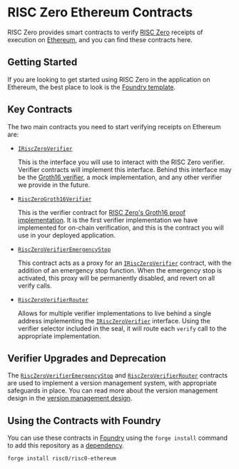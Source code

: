 # RISC Zero Ethereum Contracts

RISC Zero provides smart contracts to verify [RISC Zero] receipts of execution on [Ethereum], and you can find these contracts here.

## Getting Started

If you are looking to get started using RISC Zero in the application on Ethereum, the best place to look is the [Foundry template][template].

## Key Contracts

The two main contracts you need to start verifying receipts on Ethereum are:

* [`IRiscZeroVerifier`]

  This is the interface you will use to interact with the RISC Zero verifier.
  Verifier contracts will implement this interface.
  Behind this interface may be the [Groth16 verifier][`RiscZeroGroth16Verifier`], a mock implementation, and any other verifier we provide in the future.

* [`RiscZeroGroth16Verifier`]

  This is the verifier contract for [RISC Zero's Groth16 proof implementation][groth16-article].
  It is the first verifier implementation we have implemented for on-chain verification, and this is the contract you will use in your deployed application.

* [`RiscZeroVerifierEmergencyStop`]

    This contract acts as a proxy for an [`IRiscZeroVerifier`] contract, with the addition of an emergency stop function.
    When the emergency stop is activated, this proxy will be permanently disabled, and revert on all verify calls.

* [`RiscZeroVerifierRouter`]

    Allows for multiple verifier implementations to live behind a single address implementing the [`IRiscZeroVerifier`] interface.
    Using the verifier selector included in the seal, it will route each `verify` call to the appropriate implementation.

## Verifier Upgrades and Deprecation

The [`RiscZeroVerifierEmergencyStop`] and [`RiscZeroVerifierRouter`] contracts are used to implement a version management system, with appropriate safeguards in place.
You can read more about the version management design in the [version management design](./version-management-design.md).

## Using the Contracts with Foundry

You can use these contracts in [Foundry] using the `forge install` command to add this repository as a [dependency][foundry-dependencies].

```bash
forge install risc0/risc0-ethereum
```

[RISC Zero]: https://github.com/risc0/risc0
[Ethereum]: https://ethereum.org/
[template]: https://github.com/risc0/bonsai-foundry-template
[Foundry]: https://book.getfoundry.sh/
[foundry-dependencies]: https://book.getfoundry.sh/projects/dependencies
[`IRiscZeroVerifier`]: ./src/IRiscZeroVerifier.sol
[`RiscZeroGroth16Verifier`]: ./src/groth16/RiscZeroGroth16Verifier.sol
[`RiscZeroVerifierEmergencyStop`]: ./src/RiscZeroVerifierEmergencyStop.sol
[`RiscZeroVerifierRouter`]: ./src/RiscZeroVerifierRouter.sol
[groth16-article]: https://www.risczero.com/news/on-chain-verification
